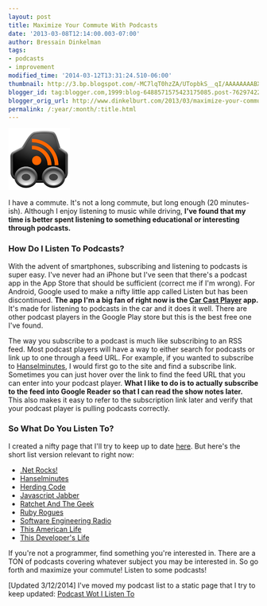 ```yaml
---
layout: post
title: Maximize Your Commute With Podcasts
date: '2013-03-08T12:14:00.003-07:00'
author: Bressain Dinkelman
tags:
- podcasts
- improvement
modified_time: '2014-03-12T13:31:24.510-06:00'
thumbnail: http://3.bp.blogspot.com/-MC7lqT0hzZA/UTopbkS__qI/AAAAAAAABX4/oDnTFYBn1kY/s72-c/CarCast.png
blogger_id: tag:blogger.com,1999:blog-6488571575423175085.post-7629742233472393981
blogger_orig_url: http://www.dinkelburt.com/2013/03/maximize-your-commute-with-podcasts.html
permalink: /:year/:month/:title.html
---
```

<div markdown="1" class="inline-image">
  <img src="CarCast.png" alt="CarCast logo" />
</div>

I have a commute. It's not a long commute, but long enough (20 minutes-ish). Although I enjoy listening to music while driving, **I've found that my time is better spent listening to something educational or interesting through podcasts.**<!--more-->

### How Do I Listen To Podcasts?

With the advent of smartphones, subscribing and listening to podcasts is super easy. I've never had an iPhone but I've seen that there's a podcast app in the App Store that should be sufficient (correct me if I'm wrong). For Android, Google used to make a nifty little app called Listen but has been discontinued. **The app I'm a big fan of right now is the [Car Cast Player](https://play.google.com/store/apps/details?id=com.jadn.cc) app.** It's made for listening to podcasts in the car and it does it well. There are other podcast players in the Google Play store but this is the best free one I've found.

The way you subscribe to a podcast is much like subscribing to an RSS feed. Most podcast players will have a way to either search for podcasts or link up to one through a feed URL. For example, if you wanted to subscribe to [Hanselminutes](http://www.hanselminutes.com/), I would first go to the site and find a subscribe link. Sometimes you can just hover over the link to find the feed URL that you can enter into your podcast player. **What I like to do is to actually subscribe to the feed into Google Reader so that I can read the show notes later.** This also makes it easy to refer to the subscription link later and verify that your podcast player is pulling podcasts correctly.

### So What Do You Listen To?

I created a nifty page that I'll try to keep up to date [here](/pages/podcasts/). But here's the short list version relevant to right now:

* [.Net Rocks!](http://www.dotnetrocks.com/)
* [Hanselminutes](http://www.hanselminutes.com/)
* [Herding Code](http://herdingcode.com/)
* [Javascript Jabber](http://javascriptjabber.com/)
* [Ratchet And The Geek](http://www.ratchetandthegeek.com/)
* [Ruby Rogues](http://rubyrogues.com/)
* [Software Engineering Radio](http://www.se-radio.net/)
* [This American Life](http://www.thisamericanlife.org/)
* [This Developer's Life](http://thisdeveloperslife.com/)

If you're not a programmer, find something you're interested in. There are a TON of podcasts covering whatever subject you may be interested in. So go forth and maximize your commute! Listen to some podcasts!

[Updated 3/12/2014]
I've moved my podcast list to a static page that I try to keep updated: [Podcast Wot I Listen To](/pages/podcasts/)
